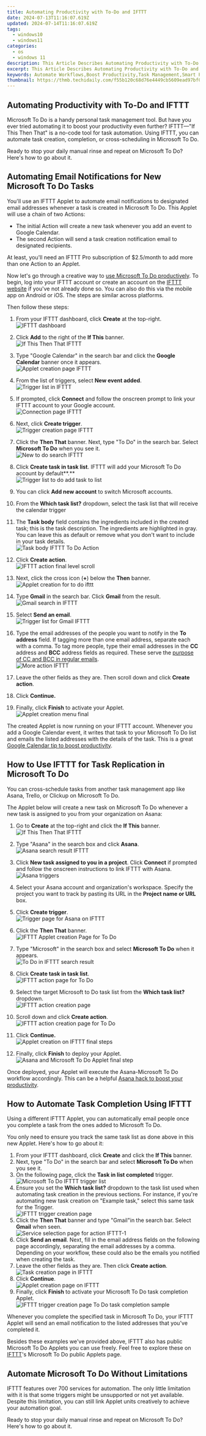 ```yaml
---
title: Automating Productivity with To-Do and IFTTT
date: 2024-07-13T11:16:07.619Z
updated: 2024-07-14T11:16:07.619Z
tags:
  - windows10
  - windows11
categories:
  - os
  - windows 11
description: This Article Describes Automating Productivity with To-Do and IFTTT
excerpt: This Article Describes Automating Productivity with To-Do and IFTTT
keywords: Automate Workflows,Boost Productivity,Task Management,Smart Planning,Efficiency Tools,Digital Organizers,IFTTT Integration
thumbnail: https://thmb.techidaily.com/f55b120c68d76e4449cb5609ead97bf0a2f306573825bcc3d502f312c1d75f0b.png
---
```


## Automating Productivity with To-Do and IFTTT

 Microsoft To Do is a handy personal task management tool. But have you ever tried automating it to boost your productivity even further? IFTTT—"If This Then That" is a no-code tool for task automation. Using IFTTT, you can automate task creation, completion, or cross-scheduling in Microsoft To Do.

 Ready to stop your daily manual rinse and repeat on Microsoft To Do? Here's how to go about it.

## Automating Email Notifications for New Microsoft To Do Tasks

 You'll use an IFTTT Applet to automate email notifications to designated email addresses whenever a task is created in Microsoft To Do. This Applet will use a chain of two Actions:

* The initial Action will create a new task whenever you add an event to Google Calendar.
* The second Action will send a task creation notification email to designated recipients.

 At least, you'll need an IFTTT Pro subscription of $2.5/month to add more than one Action to an Applet.

 Now let's go through a creative way to [use Microsoft To Do productively](https://www.makeuseof.com/productive-use-microsoft-to-do/). To begin, log into your IFTTT account or create an account on the [IFTTT website](https://ifttt.com/) if you've not already done so. You can also do this via the mobile app on Android or iOS. The steps are similar across platforms.

 Then follow these steps:

1. From your IFTTT dashboard, click **Create** at the top-right.  
![IFTTT dashboard](https://static1.makeuseofimages.com/wordpress/wp-content/uploads/2023/09/ifttt-dashboard.jpg)
2. Click **Add** to the right of the **If This** banner.  
![If This Then That IFTTT](https://static1.makeuseofimages.com/wordpress/wp-content/uploads/2023/08/if-this-then-that-ifttt.jpg)
3. Type "Google Calendar" in the search bar and click the **Google Calendar** banner once it appears.  
![Applet creation page IFTTT](https://static1.makeuseofimages.com/wordpress/wp-content/uploads/2023/08/applet-creation-page-ifttt.jpg)
4. From the list of triggers, select **New event added**.  
![Trigger list in IFTTT](https://static1.makeuseofimages.com/wordpress/wp-content/uploads/2023/08/trigger-list-in-ifttt-1.jpg)
5. If prompted, click **Connect** and follow the onscreen prompt to link your IFTTT account to your Google account.  
![Connection page IFTTT](https://static1.makeuseofimages.com/wordpress/wp-content/uploads/2023/08/connection-page-ifttt.jpg)

1. Next, click **Create trigger**.  
![Trigger creation page IFTTT](https://static1.makeuseofimages.com/wordpress/wp-content/uploads/2023/08/trigger-creation-page-ifttt.jpg)
2. Click the **Then That** banner. Next, type "To Do" in the search bar. Select **Microsoft To Do** when you see it.  
![New to do search IFTTT](https://static1.makeuseofimages.com/wordpress/wp-content/uploads/2023/08/new-to-do-search-ifttt.jpg)
3. Click **Create task in task list**. IFTTT will add your Microsoft To Do account by default**.**  
![Trigger list to do add task to list](https://static1.makeuseofimages.com/wordpress/wp-content/uploads/2023/08/trigger-list-to-do-add-task-to-list.jpg)
4. You can click **Add new account** to switch Microsoft accounts.
5. From the **Which task list?** dropdown, select the task list that will receive the calendar trigger

1. The **Task body** field contains the ingredients included in the created task; this is the task description. The ingredients are highlighted in gray. You can leave this as default or remove what you don't want to include in your task details.  
![Task body IFTTT To Do Action](https://static1.makeuseofimages.com/wordpress/wp-content/uploads/2023/08/task-body-ifttt-to-do-action.jpg)
2. Click **Create action**.  
![IFTTT action final level scroll](https://static1.makeuseofimages.com/wordpress/wp-content/uploads/2023/08/ifttt-action-final-level-scroll.jpg)
3. Next, click the cross icon (**+**) below the **Then** banner.  
![Applet creation for to do ifttt](https://static1.makeuseofimages.com/wordpress/wp-content/uploads/2023/09/applet-creation-for-to-do-ifttt.jpg)
4. Type **Gmail** in the search bar. Click **Gmail** from the result.  
![Gmail search in IFTTT](https://static1.makeuseofimages.com/wordpress/wp-content/uploads/2023/08/gmail-search-in-ifttt.jpg)
5. Select **Send an email**.  
![Trigger list for Gmail IFTTT](https://static1.makeuseofimages.com/wordpress/wp-content/uploads/2023/08/trigger-list-for-gmail-ifttt.jpg)
6. Type the email addresses of the people you want to notify in the **To address** field. If tagging more than one email address, separate each with a comma. To tag more people, type their email addresses in the **CC** address and **BCC** address fields as required. These serve the [purpose of CC and BCC in regular emails](https://www.makeuseof.com/what-cc-bcc-mean-email/).  
![More action IFTTT](https://static1.makeuseofimages.com/wordpress/wp-content/uploads/2023/08/more-action-ifttt.jpg)
7. Leave the other fields as they are. Then scroll down and click **Create** **action**.
8. Click **Continue.**
9. Finally, click **Finish** to activate your Applet.  
![Applet creation menu final](https://static1.makeuseofimages.com/wordpress/wp-content/uploads/2023/08/applet-creation-menu-final.jpg)

 The created Applet is now running on your IFTTT account. Whenever you add a Google Calendar event, it writes that task to your Microsoft To Do list and emails the listed addresses with the details of the task. This is a great [Google Calendar tip to boost productivity](https://www.makeuseof.com/google-calendar-tips-to-boost-productivity/).

## How to Use IFTTT for Task Replication in Microsoft To Do

 You can cross-schedule tasks from another task management app like Asana, Trello, or Clickup on Microsoft To Do.

 The Applet below will create a new task on Microsoft To Do whenever a new task is assigned to you from your organization on Asana:

1. Go to **Create** at the top-right and click the **If This** banner.  
![If This Then That IFTTT](https://static1.makeuseofimages.com/wordpress/wp-content/uploads/2023/08/if-this-then-that-ifttt.jpg)
2. Type "Asana" in the search box and click **Asana**.  
![Asana search result IFTTT](https://static1.makeuseofimages.com/wordpress/wp-content/uploads/2023/09/asana-search-result-ifttt.jpg)
3. Click **New task assigned to you in a project**. Click **Connect** if prompted and follow the onscreen instructions to link IFTTT with Asana.  
![Asana triggers](https://static1.makeuseofimages.com/wordpress/wp-content/uploads/2023/09/asana-triggers.jpg)
4. Select your Asana account and organization's workspace. Specify the project you want to track by pasting its URL in the **Project name or URL** box.
5. Click **Create trigger**.  
![Trigger page for Asana on IFTTT](https://static1.makeuseofimages.com/wordpress/wp-content/uploads/2023/09/trigger-page-for-asana-on-ifttt.jpg)

1. Click the **Then That** banner.  
![IFTTT Applet creation Page for To Do](https://static1.makeuseofimages.com/wordpress/wp-content/uploads/2023/09/ifttt-applet-creation-page-for-to-do.jpg)
2. Type "Microsoft" in the search box and select **Microsoft To Do** when it appears.  
![To Do in IFTTT search result](https://static1.makeuseofimages.com/wordpress/wp-content/uploads/2023/09/to-do-in-ifttt-search-result.jpg)
3. Click **Create task in task list**.  
![IFTTT action page for To Do](https://static1.makeuseofimages.com/wordpress/wp-content/uploads/2023/09/ifttt-action-page-for-to-do.jpg)
4. Select the target Microsoft to Do task list from the **Which task list?** dropdown.  
![IFTTT action creation page](https://static1.makeuseofimages.com/wordpress/wp-content/uploads/2023/09/ifttt-action-creation-page.jpg)
5. Scroll down and click **Create action**.  
![IFTTT action creation page for To Do](https://static1.makeuseofimages.com/wordpress/wp-content/uploads/2023/09/ifttt-action-creation-page-for-to-do.jpg)
6. Click **Continue.**  
![Applet creation on IFTTT final steps](https://static1.makeuseofimages.com/wordpress/wp-content/uploads/2023/09/applet-creation-on-ifttt-final-steps.jpg)
7. Finally, click **Finish** to deploy your Applet.  
![Asana and Microsoft To Do Applet final step](https://static1.makeuseofimages.com/wordpress/wp-content/uploads/2023/09/asana-and-microsoft-to-do-applet-final-step.jpg)

 Once deployed, your Applet will execute the Asana-Microsoft To Do workflow accordingly. This can be a helpful [Asana hack to boost your productivity](http://www.makeuseof.com/asana-hacks-to-know/).

## How to Automate Task Completion Using IFTTT

 Using a different IFTTT Applet, you can automatically email people once you complete a task from the ones added to Microsoft To Do.

 You only need to ensure you track the same task list as done above in this new Applet. Here's how to go about it:

1. From your IFTTT dashboard, click **Create** and click the **If This** banner.
2. Next, type "To Do" in the search bar and select **Microsoft To Do** when you see it.
3. On the following page, click the **Task in list completed** trigger.  
![Microsoft To Do IFTTT trigger list](https://static1.makeuseofimages.com/wordpress/wp-content/uploads/2023/08/microsoft-to-do-ifttt-trigger-list.jpg)
4. Ensure you set the **Which task list?** dropdown to the task list used when automating task creation in the previous sections. For instance, if you're automating new task creation on "Example task," select this same task for the Trigger.  
![IFTTT trigger creation page](https://static1.makeuseofimages.com/wordpress/wp-content/uploads/2023/08/ifttt-trigger-creation-page.jpg)
5. Click the **Then That** banner and type "Gmail"in the search bar. Select **Gmail** when seen.  
![Service selection page for action IFTTT-1](https://static1.makeuseofimages.com/wordpress/wp-content/uploads/2023/08/service-selection-page-for-action-ifttt-1.jpg)
6. Click **Send an email**. Next, fill in the email address fields on the following page accordingly, separating the email addresses by a comma.  
 Depending on your workflow, these could also be the emails you notified when creating the task.
7. Leave the other fields as they are. Then click **Create action**.  
![Task creation page in IFTTT](https://static1.makeuseofimages.com/wordpress/wp-content/uploads/2023/08/task-creation-page-in-ifttt.jpg)
8. Click **Continue**.  
![Applet creation page on IFTTT](https://static1.makeuseofimages.com/wordpress/wp-content/uploads/2023/08/applet-creation-page-on-ifttt.jpg)
9. Finally, click **Finish** to activate your Microsoft To Do task completion Applet.  
![IFTTT trigger creation page To Do task completion sample](https://static1.makeuseofimages.com/wordpress/wp-content/uploads/2023/08/ifttt-trigger-creation-page-to-do-task-completion-sample.jpg)

 Whenever you complete the specified task in Microsoft To Do, your IFTTT Applet will send an email notification to the listed addresses that you've completed it.

 Besides these examples we've provided above, IFTTT also has public Microsoft To Do Applets you can use freely. Feel free to explore these on [IFTTT](http://ifttt.com/microsoft%5Ftodo)'s Microsoft To Do public Applets page.

## Automate Microsoft To Do Without Limitations

 IFTTT features over 700 services for automation. The only little limitation with it is that some triggers might be unsupported or not yet available. Despite this limitation, you can still link Applet units creatively to achieve your automation goal.

 Ready to stop your daily manual rinse and repeat on Microsoft To Do? Here's how to go about it.



<ins class="adsbygoogle"
      style="display:block"
      data-ad-client="ca-pub-7571918770474297"
      data-ad-slot="8358498916"
      data-ad-format="auto"
      data-full-width-responsive="true"></ins>

